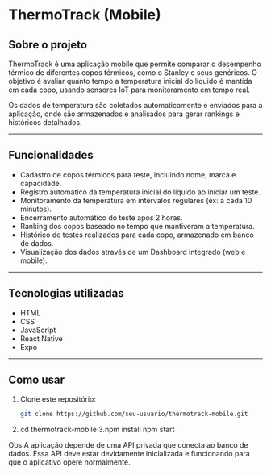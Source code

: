 # ThermoTrack (Mobile)

## Sobre o projeto

ThermoTrack é uma aplicação mobile que permite comparar o desempenho térmico de diferentes copos térmicos, como o Stanley e seus genéricos. O objetivo é avaliar quanto tempo a temperatura inicial do líquido é mantida em cada copo, usando sensores IoT para monitoramento em tempo real.

Os dados de temperatura são coletados automaticamente e enviados para a aplicação, onde são armazenados e analisados para gerar rankings e históricos detalhados.

---

## Funcionalidades

- Cadastro de copos térmicos para teste, incluindo nome, marca e capacidade.
- Registro automático da temperatura inicial do líquido ao iniciar um teste.
- Monitoramento da temperatura em intervalos regulares (ex: a cada 10 minutos).
- Encerramento automático do teste após 2 horas.
- Ranking dos copos baseado no tempo que mantiveram a temperatura.
- Histórico de testes realizados para cada copo, armazenado em banco de dados.
- Visualização dos dados através de um Dashboard integrado (web e mobile).

---

## Tecnologias utilizadas

- HTML
- CSS
- JavaScript
- React Native
- Expo

---

## Como usar


1. Clone este repositório:
   ```bash
   git clone https://github.com/seu-usuario/thermotrack-mobile.git
2. cd thermotrack-mobile
3.npm install
npm start

Obs:A aplicação depende de uma API privada que conecta ao banco de dados. Essa API deve estar devidamente inicializada e funcionando para que o aplicativo opere normalmente.

